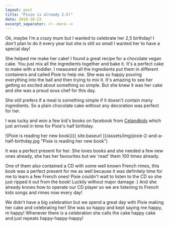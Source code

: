 ```yaml
---
layout: post
title: "Pixie is already 2.5!"
date: 2018-10-23
excerpt_separator: <!--more-->
---
```

Ok, maybe I'm a crazy mum but I wanted to celebrate her 2,5 birthday! I don't plan to do it every year but she is still so small I wanted her to have a special day!
<!--more-->

She helped me make her cake! I found a great recipe for a chocolate vegan cake. You just mix all the ingredients together and bake it. It's a perfect cake to make with a toddler. I measured all the ingredients put them in different containers and called Pixie to help me. She was so happy pouring everything into the ball and then trying to mix it. It's amazing to see her getting so excited about something so simple. But she knew it was her cake and she was a proud sous chef for this day.

She still prefers if a meal is something simple if it doesn't contain many ingredients. So a plain chocolate cake without any decoration was perfect for her.

I was lucky and won a few kid's books on facebook from [Celandkids](https://www.facebook.com/celandkids/ "Celandkids")  which just arrived in time for Pixie's half birthday. 

![Pixie is reading her new book]({{ site.baseurl }}/assets/img/pixie-2-and-a-half-birthday.jpg "Pixie is reading her new book")

It was a perfect present for her. She loves books and she needed a few new ones already, she has her favourites but we 'read' them 100 times already.

One of them also contained a CD with some well known French rimes, this book was a perfect present for me as well because it was definitely time for me to learn a few French ones! Pixie couldn't wait to listen to the CD so she just ripped it out from the book! Luckily without major damage :) And she already knows how to operate our CD player so we are listening to French kids songs and rimes now every day!

We didn't have a big celebration but we spend a great day with Pixie making her cake and celebrating her! She was so happy and kept saying me happy, m happy! Whenever there is a celebration she calls the cake happy cake and just repeats happy-happy-happy! 